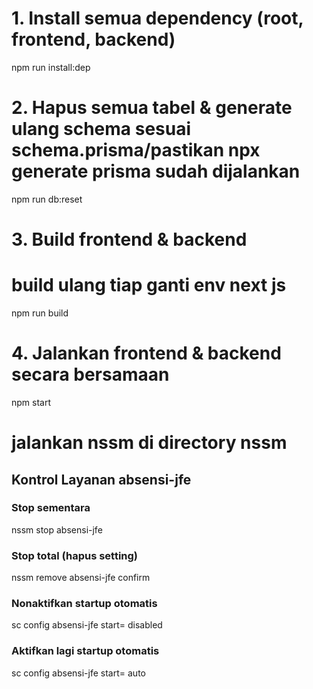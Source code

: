 # 1. Install semua dependency (root, frontend, backend)

npm run install:dep

# 2. Hapus semua tabel & generate ulang schema sesuai schema.prisma/pastikan npx generate prisma sudah dijalankan

npm run db:reset

# 3. Build frontend & backend

# build ulang tiap ganti env next js

npm run build

# 4. Jalankan frontend & backend secara bersamaan

npm start

# jalankan nssm di directory nssm

## Kontrol Layanan absensi-jfe

### Stop sementara

nssm stop absensi-jfe

### Stop total (hapus setting)

nssm remove absensi-jfe confirm

### Nonaktifkan startup otomatis

sc config absensi-jfe start= disabled

### Aktifkan lagi startup otomatis

sc config absensi-jfe start= auto
